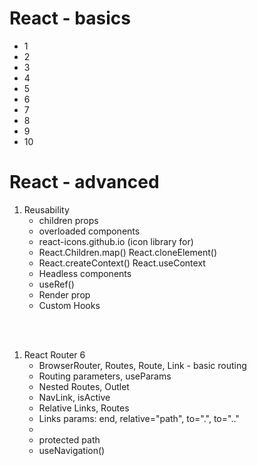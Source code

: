 # React - basics

- 1
- 2
- 3
- 4
- 5
- 6
- 7
- 8
- 9
- 10

# React - advanced

1. Reusability
    - children props
    - overloaded components
    - react-icons.github.io (icon library for)
    - React.Children.map() React.cloneElement()
    - React.createContext() React.useContext
    - Headless components
    - useRef()
    - Render prop
    - Custom Hooks

<br><br>

1. React Router 6
    - BrowserRouter, Routes, Route, Link - basic routing
    - Routing parameters, useParams
    - Nested Routes, Outlet
    - NavLink, isActive
    - Relative Links, Routes
    - Links params: end, relative="path", to=".", to=".."
    - <Navigate to="" />
    - protected path
    - useNavigation()